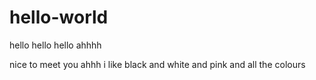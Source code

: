 # hello-world

hello hello hello ahhhh

nice to meet you ahhh
i like black and white and pink and all the colours 
